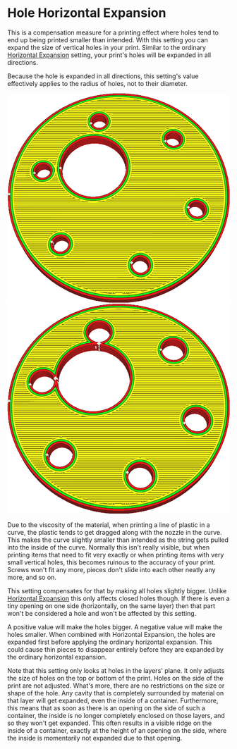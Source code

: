 Hole Horizontal Expansion
====
This is a compensation measure for a printing effect where holes tend to end up being printed smaller than intended. With this setting you can expand the size of vertical holes in your print. Similar to the ordinary [Horizontal Expansion](xy_offset.md) setting, your print's holes will be expanded in all directions.

Because the hole is expanded in all directions, this setting's value effectively applies to the radius of holes, not to their diameter.

![The holes in this print need to fit screws and axles, but they print too small](images/hole_xy_offset_0.png)
![The holes have been made larger, but the rest of the shape hasn't changed](images/hole_xy_offset.png)

Due to the viscosity of the material, when printing a line of plastic in a curve, the plastic tends to get dragged along with the nozzle in the curve. This makes the curve slightly smaller than intended as the string gets pulled into the inside of the curve. Normally this isn't really visible, but when printing items that need to fit very exactly or when printing items with very small vertical holes, this becomes ruinous to the accuracy of your print. Screws won't fit any more, pieces don't slide into each other neatly any more, and so on.

This setting compensates for that by making all holes slightly bigger. Unlike [Horizontal Expansion](xy_offset.md) this only affects closed holes though. If there is even a tiny opening on one side (horizontally, on the same layer) then that part won't be considered a hole and won't be affected by this setting.

A positive value will make the holes bigger. A negative value will make the holes smaller. When combined with Horizontal Expansion, the holes are expanded first before applying the ordinary horizontal expansion. This could cause thin pieces to disappear entirely before they are expanded by the ordinary horizontal expansion.

Note that this setting only looks at holes in the layers' plane. It only adjusts the size of holes on the top or bottom of the print. Holes on the side of the print are not adjusted. What's more, there are no restrictions on the size or shape of the hole. Any cavity that is completely surrounded by material on that layer will get expanded, even the inside of a container. Furthermore, this means that as soon as there is an opening on the side of such a container, the inside is no longer completely enclosed on those layers, and so they won't get expanded. This often results in a visible ridge on the inside of a container, exactly at the height of an opening on the side, where the inside is momentarily not expanded due to that opening.